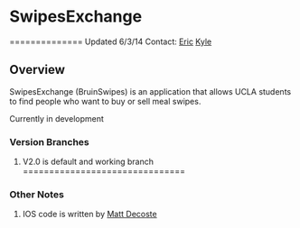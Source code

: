 # SwipesExchange 
==============
Updated 6/3/14
Contact:
[Eric](<yuncuns@gmail.com>) 
[Kyle](<kplutchak@gmail.com>)


## Overview

SwipesExchange (BruinSwipes) is an application that allows UCLA students to find people who want to buy or sell meal swipes. 

Currently in development

### Version Branches

1. V2.0 is default and working branch
===============================


### Other Notes

1. IOS code is written by [Matt Decoste](<mcdecoste@gmail.com>)

